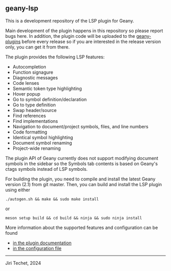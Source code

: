 geany-lsp
---------

This is a development repository of the LSP plugin for Geany.

Main development of the plugin happens in this repository so please report
bugs here. In addition, the plugin code will be uploaded to the
[geany-plugins](https://github.com/geany/geany-plugins) before every release
so if you are interested in the release version only, you can get it from
there.

The plugin provides the following LSP features:

* Autocompletion
* Function signagure
* Diagnostic messages
* Code lenses
* Semantic token type highlighting
* Hover popup
* Go to symbol definition/declaration
* Go to type definition
* Swap header/source
* Find references
* Find implementations
* Navigation to document/project symbols, files, and line numbers
* Code formatting
* Identical symbol highlighting
* Document symbol renaming
* Project-wide renaming

The plugin API of Geany currently does not support modifying document symbols
in the sidebar so the Symbols tab contents is based on Geany's ctags
symbols instead of LSP symbols.

For building the plugin, you need to compile and install the latest Geany
version (2.1) from git master. Then, you can build and install the LSP plugin
using either
```
./autogen.sh && make && sudo make install
```
or
```
meson setup build && cd build && ninja && sudo ninja install
```

More information about the supported features and configuration can be found
* [in the plugin documentation](https://github.com/techee/geany-lsp/tree/master/lsp/README)
* [in the configuration file](https://github.com/techee/geany-lsp/blob/master/lsp/data/lsp.conf)

---

Jiri Techet, 2024
